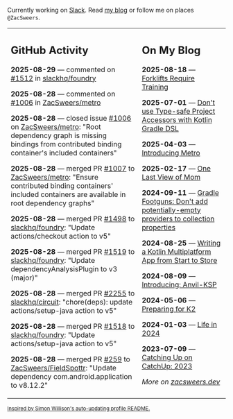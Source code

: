 Currently working on [Slack](https://slack.com/). Read [my blog](https://zacsweers.dev/) or follow me on places `@ZacSweers`.

<table><tr><td valign="top" width="60%">

## GitHub Activity
<!-- githubActivity starts -->
**2025-08-29** — commented on [#1512](https://github.com/slackhq/foundry/pull/1512#issuecomment-3238022019) in [slackhq/foundry](https://github.com/slackhq/foundry)

**2025-08-28** — commented on [#1006](https://github.com/ZacSweers/metro/issues/1006#issuecomment-3235589760) in [ZacSweers/metro](https://github.com/ZacSweers/metro)

**2025-08-28** — closed issue [#1006](https://github.com/ZacSweers/metro/issues/1006) on [ZacSweers/metro](https://github.com/ZacSweers/metro): "Root dependency graph is missing bindings from contributed binding container's included containers"

**2025-08-28** — merged PR [#1007](https://github.com/ZacSweers/metro/pull/1007) to [ZacSweers/metro](https://github.com/ZacSweers/metro): "Ensure contributed binding containers' included containers are available in root dependency graphs"

**2025-08-28** — merged PR [#1498](https://github.com/slackhq/foundry/pull/1498) to [slackhq/foundry](https://github.com/slackhq/foundry): "Update actions/checkout action to v5"

**2025-08-28** — merged PR [#1519](https://github.com/slackhq/foundry/pull/1519) to [slackhq/foundry](https://github.com/slackhq/foundry): "Update dependencyAnalysisPlugin to v3 (major)"

**2025-08-28** — merged PR [#2255](https://github.com/slackhq/circuit/pull/2255) to [slackhq/circuit](https://github.com/slackhq/circuit): "chore(deps): update actions/setup-java action to v5"

**2025-08-28** — merged PR [#1518](https://github.com/slackhq/foundry/pull/1518) to [slackhq/foundry](https://github.com/slackhq/foundry): "Update actions/setup-java action to v5"

**2025-08-28** — merged PR [#259](https://github.com/ZacSweers/FieldSpottr/pull/259) to [ZacSweers/FieldSpottr](https://github.com/ZacSweers/FieldSpottr): "Update dependency com.android.application to v8.12.2"
<!-- githubActivity ends -->
</td><td valign="top" width="40%">

## On My Blog
<!-- blog starts -->
**2025-08-18** — [Forklifts Require Training](https://www.zacsweers.dev/forklifts-require-training/)

**2025-07-01** — [Don't use Type-safe Project Accessors with Kotlin Gradle DSL](https://www.zacsweers.dev/dont-use-type-safe-project-accessors-with-kotlin-gradle-dsl/)

**2025-04-03** — [Introducing Metro](https://www.zacsweers.dev/introducing-metro/)

**2025-02-17** — [One Last View of Mom](https://www.zacsweers.dev/one-last-view-of-mom/)

**2024-09-11** — [Gradle Footguns: Don't add potentially-empty providers to collection properties](https://www.zacsweers.dev/gradle-footgun-adding-empty-providers-to-collection-properties/)

**2024-08-25** — [Writing a Kotlin Multiplatform App from Start to Store](https://www.zacsweers.dev/writing-a-kotlin-multiplatform-app-from-start-to-store/)

**2024-08-09** — [Introducing: Anvil-KSP](https://www.zacsweers.dev/introducing-anvil-ksp/)

**2024-05-06** — [Preparing for K2](https://www.zacsweers.dev/preparing-for-k2/)

**2024-01-03** — [Life in 2024](https://www.zacsweers.dev/life-in-2024/)

**2023-07-09** — [Catching Up on CatchUp: 2023](https://www.zacsweers.dev/catching-up-on-catchup-2023/)
<!-- blog ends -->
_More on [zacsweers.dev](https://zacsweers.dev/)_
</td></tr></table>

<sub><a href="https://simonwillison.net/2020/Jul/10/self-updating-profile-readme/">Inspired by Simon Willison's auto-updating profile README.</a></sub>